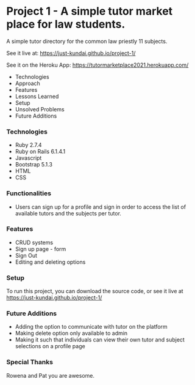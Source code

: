 # Project 1 - A simple tutor market place for law students.

A simple tutor directory for the common law priestly 11 subjects.

See it live at: https://just-kundai.github.io/project-1/

See it on the Heroku App: https://tutormarketplace2021.herokuapp.com/

*  Technologies
*  Approach
*  Features
*  Lessons Learned
*  Setup
*  Unsolved Problems
*  Future Additions

### Technologies
* Ruby 2.7.4
* Ruby on Rails 6.1.4.1
* Javascript
* Bootstrap 5.1.3
* HTML
* CSS

### Functionalities

* Users can sign up for a profile and sign in order to access the list of available tutors and the subjects per tutor.

### Features

* CRUD systems
* Sign up page - form
* Sign Out
* Editing and deleting options

### Setup

To run this project, you can download the source code, or see it live at https://just-kundai.github.io/project-1/

### Future Additions

* Adding the option to communicate with tutor on the platform
* Making delete option only available to admin
* Making it such that individuals can view their own tutor and subject selections on a profile page

### Special Thanks

Rowena and Pat you are awesome.   
